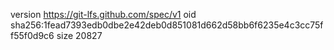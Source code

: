 version https://git-lfs.github.com/spec/v1
oid sha256:1fead7393edb0dbe2e42deb0d851081d662d58bb6f6235e4c3cc75ff55f0d9c6
size 20827

